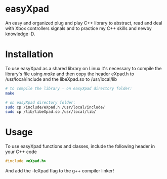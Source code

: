 # easyXpad
An easy and organized plug and play C++ library to abstract, read and deal with Xbox controllers signals and to practice my C++ skills and newby knowledge :D.

# Installation
To use easyXpad as a shared library on Linux it's necessary to compile the library's file using _make_ and then copy the header eXpad.h to /usr/local/include and the libeXpad.so to /usr/local/lib
```bash
# to compile the library - on easyXpad directory folder:
make

# on easyXpad directory folder:
sudo cp /include/eXpad.h /usr/local/include/
sudo cp /lib/libeXpad.so /usr/local/lib/
```
# Usage
To use easyXpad functions and classes, include the following header in your C++ code
```C
#include <eXpad.h>
```
And add the -leXpad flag to the g++ compiler linker!
